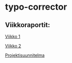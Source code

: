 # typo-corrector

## Viikkoraportit:

[Viikko 1](https://github.com/juhkure/typo-corrector/blob/main/dokumentaatio/viikko%201.txt)

[Viikko 2](https://github.com/juhkure/typo-corrector/blob/main/dokumentaatio/viikko%202.txt)


[Projektisuunnitelma](https://github.com/juhkure/typo-corrector/blob/main/dokumentaatio/projektisuunnitelma.txt)
